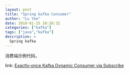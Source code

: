 ```yaml
---
layout: post
title: "Spring kafka Consumer"
author: "Lu Yee"
date: 2018-01-25 10:28:32
categories: ["kafka"]
tags: ["java","kafka"]
description: >
  Spring kafka
---
```


消费端示例代码，


link: [Exactly-once Kafka Dynamic Consumer via Subscribe](https://dzone.com/articles/kafka-clients-at-most-once-at-least-once-exactly-o)

